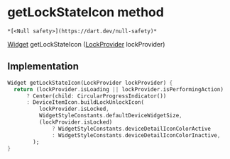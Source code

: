 


# getLockStateIcon method




    *[<Null safety>](https://dart.dev/null-safety)*




[Widget](https://api.flutter.dev/flutter/widgets/Widget-class.html) getLockStateIcon
([LockProvider](../../providers_lock_provider/LockProvider-class.md) lockProvider)








## Implementation

```dart
Widget getLockStateIcon(LockProvider lockProvider) {
  return (lockProvider.isLoading || lockProvider.isPerformingAction)
      ? Center(child: CircularProgressIndicator())
      : DeviceItemIcon.buildLockUnlockIcon(
          lockProvider.isLocked,
          WidgetStyleConstants.defaultDeviceWidgetSize,
          (lockProvider.isLocked)
              ? WidgetStyleConstants.deviceDetailIconColorActive
              : WidgetStyleConstants.deviceDetailIconColorInactive,
        );
}
```







